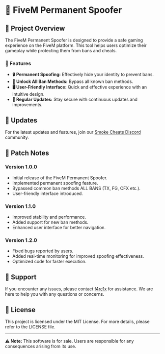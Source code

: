 # 🌟 FiveM Permanent Spoofer

## 📜 Project Overview

The FiveM Permanent Spoofer is designed to provide a safe gaming experience on the FiveM platform. This tool helps users optimize their gameplay while protecting them from bans and cheats.

### 🔧 Features

- **🔒 Permanent Spoofing:** Effectively hide your identity to prevent bans.
- **🚫 Unlock All Ban Methods:** Bypass all known ban methods.
- **🖥️ User-Friendly Interface:** Quick and effective experience with an intuitive design.
- **🔄 Regular Updates:** Stay secure with continuous updates and improvements.

## 🔔 Updates

For the latest updates and features, join our [Smoke Cheats Discord](https://discord.gg/smokecheats) community.

## 📅 Patch Notes

### Version 1.0.0
- Initial release of the FiveM Permanent Spoofer.
- Implemented permanent spoofing feature.
- Bypassed common ban methods ALL BANS (TX, FG, CFX etc.).
- User-friendly interface introduced.

### Version 1.1.0
- Improved stability and performance.
- Added support for new ban methods.
- Enhanced user interface for better navigation.

### Version 1.2.0
- Fixed bugs reported by users.
- Added real-time monitoring for improved spoofing effectiveness.
- Optimized code for faster execution.

## 🤝 Support

If you encounter any issues, please contact [f4rc1x](https://discord.gg/smokecheats) for assistance. We are here to help you with any questions or concerns.

## 📄 License

This project is licensed under the MIT License. For more details, please refer to the LICENSE file.

---

**⚠️ Note:** This software is for sale. Users are responsible for any consequences arising from its use.
